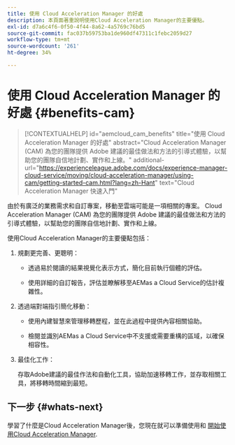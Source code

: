 ```yaml
---
title: 使用 Cloud Acceleration Manager 的好處
description: 本頁面著重說明使用Cloud Acceleration Manager的主要優點。
exl-id: d7a6c4f6-0f50-4f44-8a62-4a5769c76bd5
source-git-commit: fac037b59753ba1de960df47311c1febc2059d27
workflow-type: tm+mt
source-wordcount: '261'
ht-degree: 34%

---
```


# 使用 Cloud Acceleration Manager 的好處 {#benefits-cam}

>[!CONTEXTUALHELP]
>id="aemcloud_cam_benefits"
>title="使用 Cloud Acceleration Manager 的好處"
>abstract="Cloud Acceleration Manager (CAM) 為您的團隊提供 Adobe 建議的最佳做法和方法的引導式體驗，以幫助您的團隊自信地計劃、實作和上線。"
>additional-url="https://experienceleague.adobe.com/docs/experience-manager-cloud-service/moving/cloud-acceleration-manager/using-cam/getting-started-cam.html?lang=zh-Hant" text="Cloud Acceleration Manager 快速入門"

由於有廣泛的業務需求和自訂專案，移動至雲端可能是一項相關的專案。 Cloud Acceleration Manager (CAM) 為您的團隊提供 Adobe 建議的最佳做法和方法的引導式體驗，以幫助您的團隊自信地計劃、實作和上線。

使用Cloud Acceleration Manager的主要優點包括：

1. 規劃更完善、更聰明：

   * 透過易於閱讀的結果視覺化表示方式，簡化目前執行個體的評估。

   * 使用詳細的自訂報告，評估並瞭解移至AEMas a Cloud Service的估計複雜性。

1. 透過端對端指引簡化移動：

   * 使用內建智慧來管理移轉歷程，並在此過程中提供內容相關協助。

   * 檢閱並識別AEMas a Cloud Service中不支援或需要重構的區域，以確保相容性。

1. 最佳化工作：

   存取Adobe建議的最佳作法和自動化工具，協助加速移轉工作，並存取相關工具，將移轉時間縮到最短。

## 下一步 {#whats-next}

學習了什麼是Cloud Acceleration Manager後，您現在就可以準備使用和 [開始使用Cloud Acceleration Manager](https://experienceleague.adobe.com/docs/experience-manager-cloud-service/moving/cloud-acceleration-manager/using-cam/getting-started-cam.html?lang=en).
